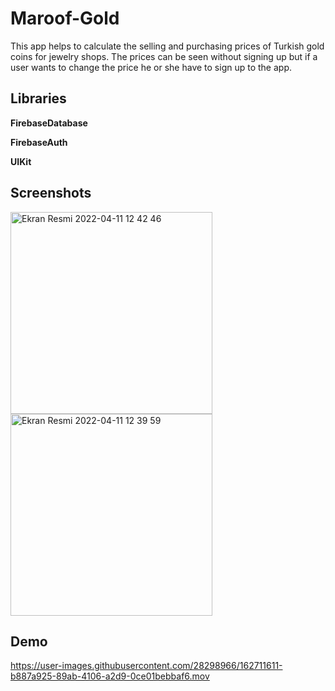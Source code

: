 # Maroof-Gold
This app helps to calculate the selling and purchasing prices of Turkish gold coins for jewelry shops. The prices can be seen without signing up but if a user wants to change the price he or she have to sign up to the app.


## Libraries
**FirebaseDatabase**

**FirebaseAuth**

**UIKit**


## Screenshots

<img width="323" alt="Ekran Resmi 2022-04-11 12 42 46" src="https://user-images.githubusercontent.com/28298966/162712023-8e4d8833-5ac4-4fbe-8041-d6d27caa5e4d.png">                   <img width="323" alt="Ekran Resmi 2022-04-11 12 39 59" src="https://user-images.githubusercontent.com/28298966/162711592-ab486fd1-0a62-45a1-9c53-a64a7c96a989.png">


## Demo

https://user-images.githubusercontent.com/28298966/162711611-b887a925-89ab-4106-a2d9-0ce01bebbaf6.mov

